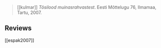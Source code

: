 > [[kulmar]] *Tõsilood muinasrahvastest*. Eesti Mõttelugu 76, Ilmamaa, Tartu, 2007.

## Reviews
[[espak2007]]